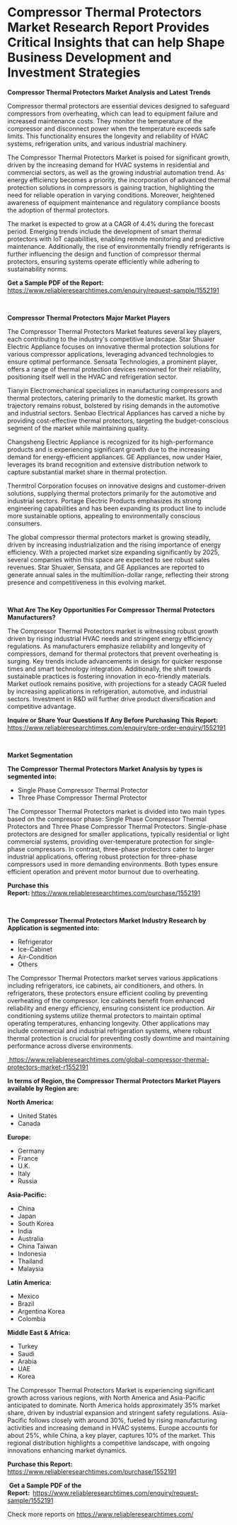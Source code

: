 <p><h1>Compressor Thermal Protectors Market Research Report Provides Critical Insights that can help Shape Business Development and Investment Strategies</h1></p><p><strong>Compressor Thermal Protectors Market Analysis and Latest Trends</strong></p>
<p><p>Compressor thermal protectors are essential devices designed to safeguard compressors from overheating, which can lead to equipment failure and increased maintenance costs. They monitor the temperature of the compressor and disconnect power when the temperature exceeds safe limits. This functionality ensures the longevity and reliability of HVAC systems, refrigeration units, and various industrial machinery.</p><p>The Compressor Thermal Protectors Market is poised for significant growth, driven by the increasing demand for HVAC systems in residential and commercial sectors, as well as the growing industrial automation trend. As energy efficiency becomes a priority, the incorporation of advanced thermal protection solutions in compressors is gaining traction, highlighting the need for reliable operation in varying conditions. Moreover, heightened awareness of equipment maintenance and regulatory compliance boosts the adoption of thermal protectors.</p><p>The market is expected to grow at a CAGR of 4.4% during the forecast period. Emerging trends include the development of smart thermal protectors with IoT capabilities, enabling remote monitoring and predictive maintenance. Additionally, the rise of environmentally friendly refrigerants is further influencing the design and function of compressor thermal protectors, ensuring systems operate efficiently while adhering to sustainability norms.</p></p>
<p><strong>Get a Sample PDF of the Report:&nbsp;</strong> <a href="https://www.reliableresearchtimes.com/enquiry/request-sample/1552191?utm_campaign=2773&utm_medium=2&utm_source=Github&utm_content=ia&utm_term=27022025&utm_id=compressor-thermal-protectors">https://www.reliableresearchtimes.com/enquiry/request-sample/1552191</a></p>
<p>&nbsp;</p>
<p><strong>Compressor Thermal Protectors Major Market Players</strong></p>
<p><p>The Compressor Thermal Protectors Market features several key players, each contributing to the industry's competitive landscape. Star Shuaier Electric Appliance focuses on innovative thermal protection solutions for various compressor applications, leveraging advanced technologies to ensure optimal performance. Sensata Technologies, a prominent player, offers a range of thermal protection devices renowned for their reliability, positioning itself well in the HVAC and refrigeration sector.</p><p>Tianyin Electromechanical specializes in manufacturing compressors and thermal protectors, catering primarily to the domestic market. Its growth trajectory remains robust, bolstered by rising demands in the automotive and industrial sectors. Senbao Electrical Appliances has carved a niche by providing cost-effective thermal protectors, targeting the budget-conscious segment of the market while maintaining quality.</p><p>Changsheng Electric Appliance is recognized for its high-performance products and is experiencing significant growth due to the increasing demand for energy-efficient appliances. GE Appliances, now under Haier, leverages its brand recognition and extensive distribution network to capture substantial market share in thermal protection.</p><p>Thermtrol Corporation focuses on innovative designs and customer-driven solutions, supplying thermal protectors primarily for the automotive and industrial sectors. Portage Electric Products emphasizes its strong engineering capabilities and has been expanding its product line to include more sustainable options, appealing to environmentally conscious consumers.</p><p>The global compressor thermal protectors market is growing steadily, driven by increasing industrialization and the rising importance of energy efficiency. With a projected market size expanding significantly by 2025, several companies within this space are expected to see robust sales revenues. Star Shuaier, Sensata, and GE Appliances are reported to generate annual sales in the multimillion-dollar range, reflecting their strong presence and competitiveness in this evolving market.</p></p>
<p>&nbsp;</p>
<p><strong>What Are The Key Opportunities For Compressor Thermal Protectors Manufacturers?</strong></p>
<p><p>The Compressor Thermal Protectors market is witnessing robust growth driven by rising industrial HVAC needs and stringent energy efficiency regulations. As manufacturers emphasize reliability and longevity of compressors, demand for thermal protectors that prevent overheating is surging. Key trends include advancements in design for quicker response times and smart technology integration. Additionally, the shift towards sustainable practices is fostering innovation in eco-friendly materials. Market outlook remains positive, with projections for a steady CAGR fueled by increasing applications in refrigeration, automotive, and industrial sectors. Investment in R&D will further drive product diversification and competitive advantage.</p></p>
<p><strong>Inquire or Share Your Questions If Any Before Purchasing This Report:</strong> <a href="https://www.reliableresearchtimes.com/enquiry/pre-order-enquiry/1552191?utm_campaign=2773&utm_medium=2&utm_source=Github&utm_content=ia&utm_term=27022025&utm_id=compressor-thermal-protectors">https://www.reliableresearchtimes.com/enquiry/pre-order-enquiry/1552191</a></p>
<p>&nbsp;</p>
<p><strong>Market Segmentation</strong></p>
<p><strong>The Compressor Thermal Protectors Market Analysis by types is segmented into:</strong></p>
<p><ul><li>Single Phase Compressor Thermal Protector</li><li>Three Phase Compressor Thermal Protector</li></ul></p>
<p><p>The Compressor Thermal Protectors market is divided into two main types based on the compressor phase: Single Phase Compressor Thermal Protectors and Three Phase Compressor Thermal Protectors. Single-phase protectors are designed for smaller applications, typically residential or light commercial systems, providing over-temperature protection for single-phase compressors. In contrast, three-phase protectors cater to larger industrial applications, offering robust protection for three-phase compressors used in more demanding environments. Both types ensure efficient operation and prevent motor burnout due to overheating.</p></p>
<p><strong>Purchase this Report:&nbsp;</strong><a href="https://www.reliableresearchtimes.com/purchase/1552191?utm_campaign=2773&utm_medium=2&utm_source=Github&utm_content=ia&utm_term=27022025&utm_id=compressor-thermal-protectors">https://www.reliableresearchtimes.com/purchase/1552191</a></p>
<p>&nbsp;</p>
<p><strong>The Compressor Thermal Protectors Market Industry Research by Application is segmented into:</strong></p>
<p><ul><li>Refrigerator</li><li>Ice-Cabinet</li><li>Air-Condition</li><li>Others</li></ul></p>
<p><p>The Compressor Thermal Protectors market serves various applications including refrigerators, ice cabinets, air conditioners, and others. In refrigerators, these protectors ensure efficient cooling by preventing overheating of the compressor. Ice cabinets benefit from enhanced reliability and energy efficiency, ensuring consistent ice production. Air conditioning systems utilize thermal protectors to maintain optimal operating temperatures, enhancing longevity. Other applications may include commercial and industrial refrigeration systems, where robust thermal protection is crucial for preventing costly downtime and maintaining performance across diverse environments.</p></p>
<p><a href="https://www.reliableresearchtimes.com/global-compressor-thermal-protectors-market-r1552191?utm_campaign=2773&utm_medium=2&utm_source=Github&utm_content=ia&utm_term=27022025&utm_id=compressor-thermal-protectors">&nbsp;https://www.reliableresearchtimes.com/global-compressor-thermal-protectors-market-r1552191</a></p>
<p><strong>In terms of Region, the Compressor Thermal Protectors Market Players available by Region are:</strong></p>
<p>
    <p> <strong> North America: </strong>
        <ul>
            <li>United States</li>
            <li>Canada</li>
        </ul>
        </p> 
    <p> <strong> Europe: </strong>
        <ul>
            <li>Germany</li>
            <li>France</li>
            <li>U.K.</li>
            <li>Italy</li>
            <li>Russia</li>
        </ul>
        </p> 
    <p> <strong> Asia-Pacific: </strong>
        <ul>
            <li>China</li>
            <li>Japan</li>
            <li>South Korea</li>
            <li>India</li>
            <li>Australia</li>
            <li>China Taiwan</li>
            <li>Indonesia</li>
            <li>Thailand</li>
            <li>Malaysia</li>
        </ul>
        </p> 
    <p> <strong> Latin America: </strong>
        <ul>
            <li>Mexico</li>
            <li>Brazil</li>
            <li>Argentina Korea</li>
            <li>Colombia</li>
        </ul>
        </p> 
    <p> <strong> Middle East & Africa: </strong>
        <ul>
            <li>Turkey</li>
            <li>Saudi</li>
            <li>Arabia</li>
            <li>UAE</li>
            <li>Korea</li>
        </ul>
    </p>
    </p>
<p><p>The Compressor Thermal Protectors Market is experiencing significant growth across various regions, with North America and Asia-Pacific anticipated to dominate. North America holds approximately 35% market share, driven by industrial expansion and stringent safety regulations. Asia-Pacific follows closely with around 30%, fueled by rising manufacturing activities and increasing demand in HVAC systems. Europe accounts for about 25%, while China, a key player, captures 10% of the market. This regional distribution highlights a competitive landscape, with ongoing innovations enhancing market dynamics.</p></p>
<p><strong>Purchase this Report: </strong><a href="https://www.reliableresearchtimes.com/purchase/1552191?utm_campaign=2773&utm_medium=2&utm_source=Github&utm_content=ia&utm_term=27022025&utm_id=compressor-thermal-protectors">https://www.reliableresearchtimes.com/purchase/1552191</a></p>
<p>&nbsp;<strong>Get a Sample PDF of the Report:&nbsp;&nbsp;</strong><a href="https://www.reliableresearchtimes.com/enquiry/request-sample/1552191?utm_campaign=2773&utm_medium=2&utm_source=Github&utm_content=ia&utm_term=27022025&utm_id=compressor-thermal-protectors">https://www.reliableresearchtimes.com/enquiry/request-sample/1552191</a></p>
<p><strong></strong></p>
<p>Check more reports on <a href="https://www.reliableresearchtimes.com/?utm_campaign=2773&utm_medium=2&utm_source=Github&utm_content=ia&utm_term=27022025&utm_id=compressor-thermal-protectors">https://www.reliableresearchtimes.com/</a></p>